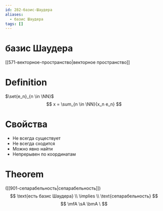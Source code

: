 ```yaml
---
id: 282-базис-Шаудера
aliases:
  - базис Шаудера
tags: []
---
```


# базис Шаудера
[[571-векторное-пространство|векторное пространство]]

# Definition
$\set{e_n}_{n \in \NN}$
$$
x = \sum_{n \in \NN}{x_n e_n}
$$

# Свойства
- Не всегда существует
- Не всегда сходится
- Можно явно найти
- Непрерывен по координатам

# Theorem
([[901-сепарабельность|сепарабельность]])
$$
\text{есть базис Шаудера} \\
\implies \\
\text{сепарабельность}
$$
$$
\mfA
\sA
\bmA
\
$$